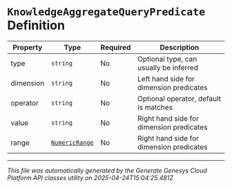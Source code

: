 # `KnowledgeAggregateQueryPredicate` Definition

| Property | Type | Required | Description |
|----------|------|----------|-------------|
| type | `string` | No | Optional type, can usually be inferred |
| dimension | `string` | No | Left hand side for dimension predicates |
| operator | `string` | No | Optional operator, default is matches |
| value | `string` | No | Right hand side for dimension predicates |
| range | [`NumericRange`](numericrange-definition.md) | No | Right hand side for dimension predicates |

---

*This file was automatically generated by the Generate Genesys Cloud Platform API classes utility on 2025-04-24T15:04:25.481Z*